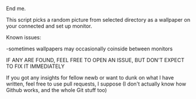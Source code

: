 End me.

This script picks a random picture from selected directory as a wallpaper on your connected and set up monitor.

Known issues:

-sometimes wallpapers may occasionally coinside between monitors

IF ANY ARE FOUND, FEEL FREE TO OPEN AN ISSUE, BUT DON'T EXPECT TO FIX IT IMMEDIATELY

If you got any insights for fellow newb or want to dunk on what I have written, feel free to use pull requests, I suppose (I don't actually know how Github works, and the whole Git stuff too)
